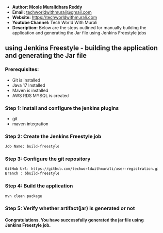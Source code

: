 + <b>Author: Moole Muralidhara Reddy</b></br>
+ <b>Email:</b> techworldwithmurali@gmail.com</br>
+ <b>Website:</b> https://techworldwithmurali.com </br>
+ <b>Youtube Channel:</b> Tech World With Murali</br>
+ <b>Description:</b> Below are the steps outlined for manually building the application and generating the Jar file using Jenkins Freestyle jobs</br>

## using Jenkins Freestyle  - building the application and generating the Jar file

### Prerequisites:
+ Git is installed
+ Java 17 Installed 
+ Maven is installed
+ AWS RDS MYSQL is created

### Step 1: Install and configure the jenkins plugins
  + git
  + maven integration
  
### Step 2: Create the Jenkins Freestyle job
```xml
Job Name: build-freestyle
```
### Step 3: Configure the git repository
```xml
GitHub Url: https://github.com/techworldwithmurali/user-registration.git
Branch : bbuild-freestyle
```
### Step 4: Build the application
```sh
mvn clean package
```
### Step 5: Verify whether artifact(jar) is generated or not
#### Congratulations. You have successfully generated the jar file using Jenkins Freestyle job.

